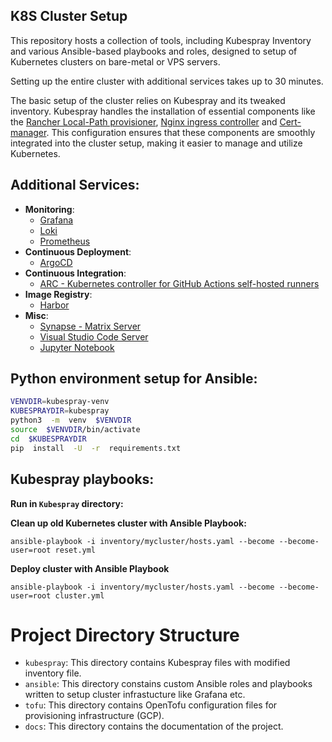 
## K8S Cluster Setup

This repository hosts a collection of tools, including Kubespray Inventory and various Ansible-based playbooks and roles, designed to setup of Kubernetes clusters on bare-metal or VPS servers. 

Setting up the entire cluster with additional services takes up to 30 minutes.

The basic setup of the cluster relies on Kubespray and its tweaked inventory. Kubespray handles the installation of essential components like the [Rancher Local-Path provisioner](https://github.com/rancher/local-path-provisioner), [Nginx ingress controller](https://github.com/kubernetes/ingress-nginx) and [Cert-manager](https://github.com/cert-manager/cert-manager). This configuration ensures that these components are smoothly integrated into the cluster setup, making it easier to manage and utilize Kubernetes.

## Additional Services:
-   **Monitoring**:
    -   [Grafana](https://github.com/grafana/grafana)
    -   [Loki](https://github.com/grafana/loki)
    -   [Prometheus](https://github.com/prometheus/prometheus)
-   **Continuous Deployment**:
    -   [ArgoCD](https://github.com/argoproj/argo-cd)
-   **Continuous Integration**:
    -   [ARC - Kubernetes controller for GitHub Actions self-hosted runners](https://github.com/actions/actions-runner-controller)
-   **Image Registry**:
    -   [Harbor](https://github.com/goharbor/harbor)
-   **Misc**:
    -   [Synapse - Matrix Server](https://github.com/element-hq/synapse)
    -   [Visual Studio Code Server](https://github.com/coder/code-server)
    -   [Jupyter Notebook](https://github.com/jupyter/jupyter)


## Python environment setup for Ansible:
```bash
VENVDIR=kubespray-venv
KUBESPRAYDIR=kubespray
python3  -m  venv  $VENVDIR
source  $VENVDIR/bin/activate
cd  $KUBESPRAYDIR
pip  install  -U  -r  requirements.txt
```

## Kubespray playbooks:

**Run in `Kubespray` directory:**

**Clean up old Kubernetes cluster with Ansible Playbook:**

`ansible-playbook -i inventory/mycluster/hosts.yaml --become --become-user=root reset.yml`

**Deploy cluster with Ansible Playbook**

`ansible-playbook -i inventory/mycluster/hosts.yaml --become --become-user=root cluster.yml`

# Project Directory Structure

-  `kubespray`: This directory contains Kubespray files with modified inventory file.
-  `ansible`: This directory constains custom Ansible roles and playbooks written to setup cluster infrastucture like Grafana etc.
-  `tofu`: This directory contains OpenTofu configuration files for provisioning infrastructure (GCP).
-  `docs`: This directory contains the documentation of the project.
